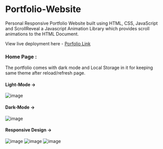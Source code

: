 # Portfolio-Website
Personal Responsive Portfolio Website built using HTML, CSS, JavaScript and ScrollReveal a Javascript Animation Library which provides scroll animations to the HTML Document.

View live deployment here - <a href="https://RuchiDhamecha.github.io/Portfolio-Website/">Porfolio Link</a>

### Home Page : 
The portfolio comes with dark mode and Local Storage in it for keeping same theme after reload/refresh page.

#### Light-Mode ->
![image](https://github.com/RuchiDhamecha/Portfolio-Website/assets/87807909/1cad7f2b-6e8b-4d68-98bd-fec51493b876)

#### Dark-Mode  ->
![image](https://github.com/RuchiDhamecha/Portfolio-Website/assets/87807909/29269215-907e-42e8-be31-12f8ddb3d2c1)

#### Responsive Design ->
![image](https://github.com/RuchiDhamecha/Portfolio-Website/assets/87807909/7eb346c7-8da0-4d9f-8ecb-eede7eaac7f3)
![image](https://github.com/RuchiDhamecha/Portfolio-Website/assets/87807909/1a9b5adb-1c1f-4e29-a39d-7c473ed921fd)
![image](https://github.com/RuchiDhamecha/Portfolio-Website/assets/87807909/797d337d-9c62-430a-9597-2e696640e953)
